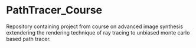 # PathTracer_Course
Repository containing project from course on advanced image synthesis extendering the rendering technique of ray tracing to unbiased monte carlo based path tracer.
